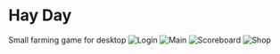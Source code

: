 # Hay Day
Small farming game for desktop
![Login](https://user-images.githubusercontent.com/74505991/152658802-a6347d50-de24-4ad7-99bc-a2debdff24ba.png)
![Main](https://user-images.githubusercontent.com/74505991/152658809-ceab0366-a107-466f-b294-3f7af136ccad.png)
![Scoreboard](https://user-images.githubusercontent.com/74505991/152658813-311ad3a7-864f-4c84-872f-8fc611f6f593.png)
![Shop](https://user-images.githubusercontent.com/74505991/152658814-53581812-eaa2-41aa-abe4-060176dbe3e4.png)
